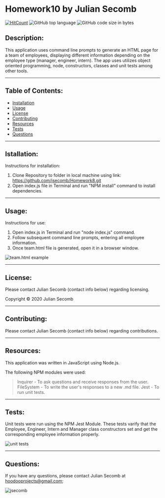 # Homework10 by Julian Secomb 

[![HitCount](http://hits.dwyl.com/{jsecomb}/{Homework10}.svg)](http://hits.dwyl.com/{jsecomb}/{Homework10})
![GitHub top language](https://img.shields.io/github/languages/top/jsecomb/Homework10?style=flat-square)
![GitHub code size in bytes](https://img.shields.io/github/languages/code-size/jsecomb/Homework10?style=flat-square)

## Description: 

This application uses command line prompts to generate an HTML page for a team of employees, displaying different information depending on the employee type (manager, engineer, intern). The app uses utilizes object oriented programming, node, constructors, classes and unit tests among other tools.

---

## Table of Contents:
* [Installation](#installation)
* [Usage](#usage)
* [License](#license)
* [Contributing](#contributing)
* [Resources](#resources)
* [Tests](#tests)
* [Questions](#questions)

---

## Istallation: 

Instructions for installation:

1. Clone Repository to folder in local machine using link: https://github.com/jsecomb/Homework8.git
2. Open index.js file in Terminal and run "NPM install" command to install dependencies.

---

## Usage: 

Instructions for use:

1. Open index.js in Terminal and run "node index.js" command.
2. Follow subsequent command line prompts, entering all employee information.
3. Once team.html file is generated, open it in a browser window.

![team.html example](https://i.imgur.com/sdmInML.png?1)

---

## License: 

Please contact Julian Secomb (contact info below) regarding licensing.

Copyright © 2020 Julian Secomb

---

## Contributing:

Please contact Julian Secomb (contact info below) regarding contributions.

---

## Resources:

This application was written in JavaScript using Node.js.

The following NPM modules were used:

>Inquirer - To ask questions and receive responses from the user.
>FileSystem - To write the user's responses to a new .md file.
>Jest - To run unit tests.

---

## Tests:

Unit tests were run using the NPM Jest Module. These tests varify that the Employee, Engineer, Intern and Manager class constructors set and get the corresponding employee information properly.

![unit tests](https://i.imgur.com/UgEvO4b.png?1)

---

## Questions:

If you have any questions, please contact Julian Secomb at hoodooprojects@gmail.com;

<img src="https://avatars3.githubusercontent.com/u/59972103?v=4" alt="jsecomb"/>
